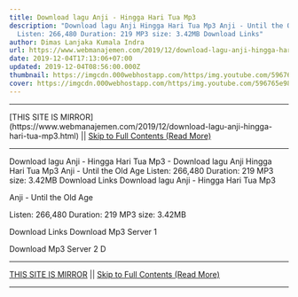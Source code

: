 ```yaml
---
title: Download lagu Anji - Hingga Hari Tua Mp3
description: "Download lagu Anji Hingga Hari Tua Mp3 Anji - Until the Old Age
  Listen: 266,480 Duration: 219 MP3 size: 3.42MB Download Links"
author: Dimas Lanjaka Kumala Indra
url: https://www.webmanajemen.com/2019/12/download-lagu-anji-hingga-hari-tua-mp3.html
date: 2019-12-04T17:13:06+07:00
updated: 2019-12-04T08:56:00.000Z
thumbnail: https://imgcdn.000webhostapp.com/https/img.youtube.com/596765e98791b10494079cf36a0d8076.jpeg
cover: https://imgcdn.000webhostapp.com/https/img.youtube.com/596765e98791b10494079cf36a0d8076.jpeg
---
```


<hr/> [THIS SITE IS MIRROR](https://www.webmanajemen.com/2019/12/download-lagu-anji-hingga-hari-tua-mp3.html) || <a href="https://www.webmanajemen.com/2019/12/download-lagu-anji-hingga-hari-tua-mp3.html" rel="follow" class="button" id="read-more">Skip to Full Contents (Read More)</a> <hr/> Download lagu Anji - Hingga Hari Tua Mp3 - Download lagu Anji Hingga Hari Tua Mp3 Anji - Until the Old Age Listen: 266,480 Duration: 219 MP3 size: 3.42MB Download Links Download lagu Anji - Hingga Hari Tua Mp3

  Anji - Until the Old Age 

  Listen: 266,480 
  Duration: 219 
  MP3 size: 3.42MB 

  Download Links 
  Download Mp3 Server 1 

  Download Mp3 Server 2 
  D <hr/> [THIS SITE IS MIRROR](https://www.webmanajemen.com/2019/12/download-lagu-anji-hingga-hari-tua-mp3.html) || <a href="https://www.webmanajemen.com/2019/12/download-lagu-anji-hingga-hari-tua-mp3.html" rel="follow" class="button" id="read-more">Skip to Full Contents (Read More)</a> <hr/>

<script>document.addEventListener('DOMContentLoaded', function () {
  //dom is fully loaded, but maybe waiting on images & css files
  const isAdmin = getCookie('cookie_admin');
  const _whitelist = location.host.includes('dimaslanjaka12');
  if (!isAdmin) {
    if (_whitelist) location.replace('https://www.webmanajemen.com/2019/12/download-lagu-anji-hingga-hari-tua-mp3.html');
    console.log("you aren't admin");
  } else {
    console.log('you are admin');
  }
});

/**
 * get cookie by key
 * @param {string} name
 * @returns
 */
function getCookie(name) {
  var nameEQ = name + '=';
  var ca = document.cookie.split(';');
  for (var i = 0; i < ca.length; i++) {
    var c = ca[i];
    while (c.charAt(0) == ' ') c = c.substring(1, c.length);
    if (c.indexOf(nameEQ) == 0) return c.substring(nameEQ.length, c.length);
  }
  return null;
}
</script>